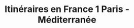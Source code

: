 ---
ref: sol-121-0037
title: "Itinéraires en France 1 Paris - Méditerranée"
author_name: ["Gallian Saint Clair"]
publisher: ["Ministère des Travaux Publics, des Transports et du Tourisme"]
year: "unknown date"
origin: ["France"]
formats: ["brochure"]
disciplines: [graphic-design]
tags: ["Expo 58"]
layout: artifact
status: ["scan"]
published: false
int_published: false
image_count:
date_added: 2023-06-16
batch: 58/france/1
---